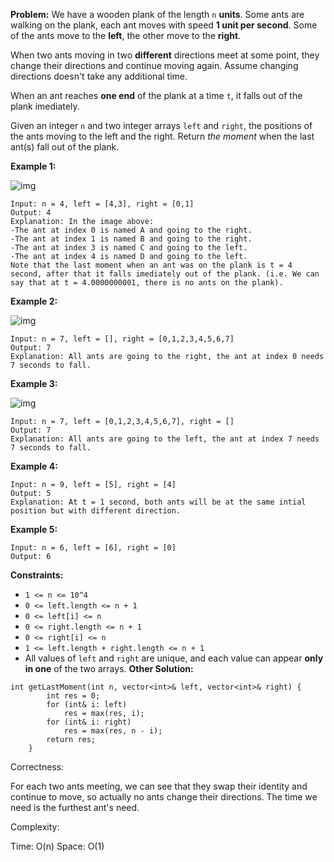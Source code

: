 **Problem:**
We have a wooden plank of the length `n` **units**. Some ants are walking on the plank, each ant moves with speed **1 unit per second**. Some of the ants move to the **left**, the other move to the **right**.

When two ants moving in two **different** directions meet at some point, they change their directions and continue moving again. Assume changing directions doesn't take any additional time.

When an ant reaches **one end** of the plank at a time `t`, it falls out of the plank imediately.

Given an integer `n` and two integer arrays `left` and `right`, the positions of the ants moving to the left and the right. Return *the moment* when the last ant(s) fall out of the plank.

 

**Example 1:**

![img](https://assets.leetcode.com/uploads/2020/06/17/ants.jpg)

```
Input: n = 4, left = [4,3], right = [0,1]
Output: 4
Explanation: In the image above:
-The ant at index 0 is named A and going to the right.
-The ant at index 1 is named B and going to the right.
-The ant at index 3 is named C and going to the left.
-The ant at index 4 is named D and going to the left.
Note that the last moment when an ant was on the plank is t = 4 second, after that it falls imediately out of the plank. (i.e. We can say that at t = 4.0000000001, there is no ants on the plank).
```

**Example 2:**

![img](https://assets.leetcode.com/uploads/2020/06/17/ants2.jpg)

```
Input: n = 7, left = [], right = [0,1,2,3,4,5,6,7]
Output: 7
Explanation: All ants are going to the right, the ant at index 0 needs 7 seconds to fall.
```

**Example 3:**

![img](https://assets.leetcode.com/uploads/2020/06/17/ants3.jpg)

```
Input: n = 7, left = [0,1,2,3,4,5,6,7], right = []
Output: 7
Explanation: All ants are going to the left, the ant at index 7 needs 7 seconds to fall.
```

**Example 4:**

```
Input: n = 9, left = [5], right = [4]
Output: 5
Explanation: At t = 1 second, both ants will be at the same intial position but with different direction.
```

**Example 5:**

```
Input: n = 6, left = [6], right = [0]
Output: 6
```

 

**Constraints:**

- `1 <= n <= 10^4`
- `0 <= left.length <= n + 1`
- `0 <= left[i] <= n`
- `0 <= right.length <= n + 1`
- `0 <= right[i] <= n`
- `1 <= left.length + right.length <= n + 1`
- All values of `left` and `right` are unique, and each value can appear **only in one** of the two arrays.
**Other Solution:**
```
int getLastMoment(int n, vector<int>& left, vector<int>& right) {
        int res = 0;
        for (int& i: left)
            res = max(res, i);
        for (int& i: right)
            res = max(res, n - i);
        return res;
    }
```
Correctness:

For each two ants meeting, we can see that they swap their identity and continue to move, so actually no ants change their directions. The time we need is the furthest ant's need.

Complexity:

Time: O(n)
Space: O(1)